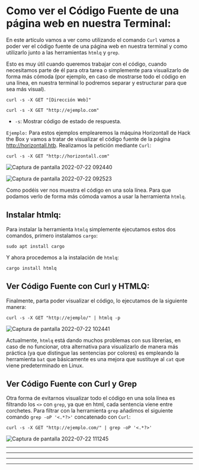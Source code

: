 # Como ver el Código Fuente de una página web en nuestra Terminal:

En este artículo vamos a ver como utilizando el comando `Curl` vamos a poder ver el código fuente de una página web en nuestra terminal y como utilizarlo 
junto a las herramientas `htmlq` y `grep`.

Esto es muy útil cuando queremos trabajar con el código, cuando necesitamos parte de él para otra tarea o simplemente para visualizarlo de forma más
cómoda (por ejemplo, en caso de mostrarse todo el código en una línea, en nuestra terminal lo podremos separar y estructurar para que sea más visual).

    curl -s -X GET "[Dirección Web]"
    
    curl -s -X GET "http://ejemplo.com"
    
* `-s`: Mostrar código de estado de respuesta.

`Ejemplo:`
Para estos ejemplos emplearemos la máquina Horizontall de Hack the Box y vamos a tratar de visualizar el código fuente de la página http://horizontall.htb.
Realizamos la petición mediante `Curl`:

    curl -s -X GET "http://horizontall.com"
    
![Captura de pantalla 2022-07-22 092440](https://user-images.githubusercontent.com/103068924/180386416-91a4c482-ad96-4f25-91c0-622707abf0c9.png)

![Captura de pantalla 2022-07-22 092523](https://user-images.githubusercontent.com/103068924/180386501-be981aec-3fc5-49dc-bccd-6aafb5343247.png)

Como podéis ver nos muestra el código en una sola línea. Para que podamos verlo de forma más cómoda vamos a usar la herramienta `htmlq`.

## Instalar htmlq:

Para instalar la herramienta `htmlq` simplemente ejecutamos estos dos comandos, primero instalamos `cargo`:

    sudo apt install cargo
    
Y ahora procedemos a la instalación de `htmlq`:

    cargo install htmlq
   
## Ver Código Fuente con Curl y HTMLQ:

Finalmente, parta poder visualizar el código, lo ejecutamos de la siguiente manera:

    curl -s -X GET "http://ejemplo/" | htmlq -p
        
![Captura de pantalla 2022-07-22 102441](https://user-images.githubusercontent.com/103068924/180397239-a42518f3-86cc-480f-acfc-1ef98b5a3528.png)

Actualmente, `htmlq` está dando muchos problemas con sus librerías, en caso de no funcionar, otra alternativa para visualizarlo de manera más práctica (ya que distingue las sentencias por colores)
es empleando la herramienta `bat` que básicamente es una mejora que sustituye al `cat` que viene predeterminado en Linux. 


## Ver Código Fuente con Curl y Grep

Otra forma de evitarnos visualizar todo el código en una sola línea es filtrando los `<>` con `grep`, ya que en html, cada sentencia viene entre corchetes.
Para filtrar con la herramienta `grep` añadimos el siguiente comando `grep -oP '<.*?>'` concatenado con `Curl`:

    curl -s -X GET "http://ejemplo.com/" | grep -oP '<.*?>'

![Captura de pantalla 2022-07-22 111245](https://user-images.githubusercontent.com/103068924/180406443-60f1a95a-fcd4-4b66-9f69-16e8f223db73.png)





   
---
---
  
    
<html lang="en">
<head>
  
</head>
<body>

<script src="https://utteranc.es/client.js"
    repo="F1r0x/gestion-comentarios"
    issue-term="pathname"
    theme="github-light"
    crossorigin="anonymous"
    async>
</script>
          
    
  </body>
</html>
  
  
---
---



 
